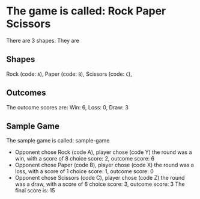 # The game is called: Rock Paper Scissors

There are 3 shapes. They are 
## Shapes
Rock (code: `A`), 
Paper (code: `B`), 
Scissors (code: `C`), 
## Outcomes
The outcome scores are: Win: 6, Loss: 0, Draw: 3
## Sample Game
The sample game is called: sample-game
- Opponent chose Rock (code A), player chose  (code Y)
the round was a win, with a score of 8
      choice score: 2, outcome score: 6
- Opponent chose Paper (code B), player chose  (code X)
the round was a loss, with a score of 1
      choice score: 1, outcome score: 0
- Opponent chose Scissors (code C), player chose  (code Z)
the round was a draw, with a score of 6
      choice score: 3, outcome score: 3
The final score is: 15
